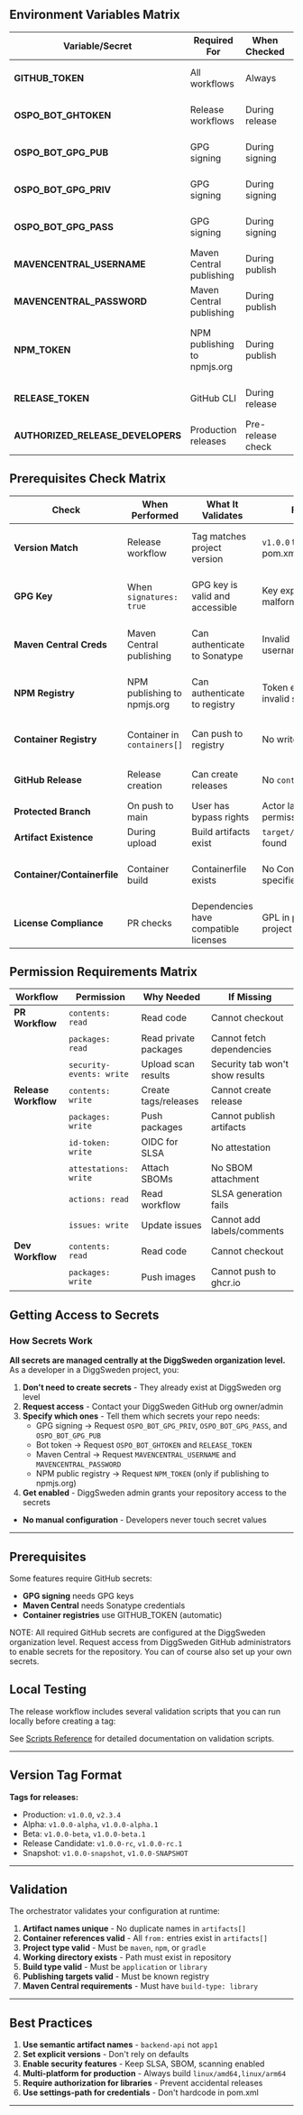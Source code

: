 ## Environment Variables Matrix

| Variable/Secret | Required For | When Checked | Expected Value | Notes |
|-----------------|--------------|--------------|----------------|--------|
| **GITHUB_TOKEN** | All workflows | Always | Valid GitHub token | Provided by GitHub Actions |
| **OSPO_BOT_GHTOKEN** | Release workflows | During release | GitHub PAT with repo scope | Bot token for releases |
| **OSPO_BOT_GPG_PUB** | GPG signing | During signing | GPG public key | Public key for verification |
| **OSPO_BOT_GPG_PRIV** | GPG signing | During signing | Base64 GPG private key | Private key for signing |
| **OSPO_BOT_GPG_PASS** | GPG signing | During signing | GPG key passphrase | Passphrase for GPG key |
| **MAVENCENTRAL_USERNAME** | Maven Central publishing | During publish | Sonatype username | Maven Central auth |
| **MAVENCENTRAL_PASSWORD** | Maven Central publishing | During publish | Sonatype password | Maven Central auth |
| **NPM_TOKEN** | NPM publishing to npmjs.org | During publish | npmjs.org auth token | NPM public registry auth (not GitHub Packages) |
| **RELEASE_TOKEN** | GitHub CLI | During release | GitHub PAT | GitHub release operations |
| **AUTHORIZED_RELEASE_DEVELOPERS** | Production releases | Pre-release check | Comma-separated usernames | Who can release |

## Prerequisites Check Matrix

| Check | When Performed | What It Validates | Fails If | How to Fix |
|-------|----------------|-------------------|----------|------------|
| **Version Match** | Release workflow | Tag matches project version | `v1.0.0` tag but pom.xml has `1.0.1` | Ensure tag matches version exactly |
| **GPG Key** | When `signatures: true` | GPG key is valid and accessible | Key expired or malformed | Generate new GPG key, export as base64 |
| **Maven Central Creds** | Maven Central publishing | Can authenticate to Sonatype | Invalid username/password | Verify Sonatype account credentials |
| **NPM Registry** | NPM publishing to npmjs.org | Can authenticate to registry | Token expired or invalid scope | Generate new NPM token with publish scope |
| **Container Registry** | Container in `containers[]` | Can push to registry | No write permission | Ensure `packages: write` permission |
| **GitHub Release** | Release creation | Can create releases | No `contents: write` | Add permission to workflow |
| **Protected Branch** | On push to main | User has bypass rights | Actor lacks permission | Add user to bypass list |
| **Artifact Existence** | During upload | Build artifacts exist | `target/*.jar` not found | Ensure build succeeds first |
| **Container/Containerfile** | Container build | Containerfile exists | No Containerfile at specified path | Create Containerfile or specify correct path |
| **License Compliance** | PR checks | Dependencies have compatible licenses | GPL in proprietary project | Review and replace dependencies |

## Permission Requirements Matrix

| Workflow | Permission | Why Needed | If Missing |
|----------|------------|------------|------------|
| **PR Workflow** | `contents: read` | Read code | Cannot checkout |
| | `packages: read` | Read private packages | Cannot fetch dependencies |
| | `security-events: write` | Upload scan results | Security tab won't show results |
| **Release Workflow** | `contents: write` | Create tags/releases | Cannot create release |
| | `packages: write` | Push packages | Cannot publish artifacts |
| | `id-token: write` | OIDC for SLSA | No attestation |
| | `attestations: write` | Attach SBOMs | No SBOM attachment |
| | `actions: read` | Read workflow | SLSA generation fails |
| | `issues: write` | Update issues | Cannot add labels/comments |
| **Dev Workflow** | `contents: read` | Read code | Cannot checkout |
| | `packages: write` | Push images | Cannot push to ghcr.io |

## Getting Access to Secrets

### How Secrets Work

**All secrets are managed centrally at the DiggSweden organization level.** As a developer in a DiggSweden project, you:

1. **Don't need to create secrets** - They already exist at DiggSweden org level
2. **Request access** - Contact your DiggSweden GitHub org owner/admin
3. **Specify which ones** - Tell them which secrets your repo needs:
   - GPG signing → Request `OSPO_BOT_GPG_PRIV`, `OSPO_BOT_GPG_PASS`, and `OSPO_BOT_GPG_PUB`
   - Bot token → Request `OSPO_BOT_GHTOKEN` and `RELEASE_TOKEN`
   - Maven Central → Request `MAVENCENTRAL_USERNAME` and `MAVENCENTRAL_PASSWORD`
   - NPM public registry → Request `NPM_TOKEN` (only if publishing to npmjs.org)
4. **Get enabled** - DiggSweden admin grants your repository access to the secrets

- **No manual configuration** - Developers never touch secret values

---

## Prerequisites

Some features require GitHub secrets:
- **GPG signing** needs GPG keys
- **Maven Central** needs Sonatype credentials  
- **Container registries** use GITHUB_TOKEN (automatic)

NOTE: All required GitHub secrets are configured at the DiggSweden organization level. Request access from DiggSweden GitHub administrators to enable secrets for the repository. You can of course also set up your own secrets.

## Local Testing

The release workflow includes several validation scripts that you can run locally before creating a tag:

See [Scripts Reference](scripts.md) for detailed documentation on validation scripts.

---

## Version Tag Format

**Tags for releases:**
- Production: `v1.0.0`, `v2.3.4`
- Alpha: `v1.0.0-alpha`, `v1.0.0-alpha.1`
- Beta: `v1.0.0-beta`, `v1.0.0-beta.1`
- Release Candidate: `v1.0.0-rc`, `v1.0.0-rc.1`
- Snapshot: `v1.0.0-snapshot`, `v1.0.0-SNAPSHOT`

---

## Validation

The orchestrator validates your configuration at runtime:

1. **Artifact names unique** - No duplicate names in `artifacts[]`
2. **Container references valid** - All `from:` entries exist in `artifacts[]`
3. **Project type valid** - Must be `maven`, `npm`, or `gradle`
4. **Working directory exists** - Path must exist in repository
5. **Build type valid** - Must be `application` or `library`
6. **Publishing targets valid** - Must be known registry
7. **Maven Central requirements** - Must have `build-type: library`

---

## Best Practices

1. **Use semantic artifact names** - `backend-api` not `app1`
2. **Set explicit versions** - Don't rely on defaults
3. **Enable security features** - Keep SLSA, SBOM, scanning enabled
4. **Multi-platform for production** - Always build `linux/amd64,linux/arm64`
5. **Require authorization for libraries** - Prevent accidental releases
6. **Use settings-path for credentials** - Don't hardcode in pom.xml

---
